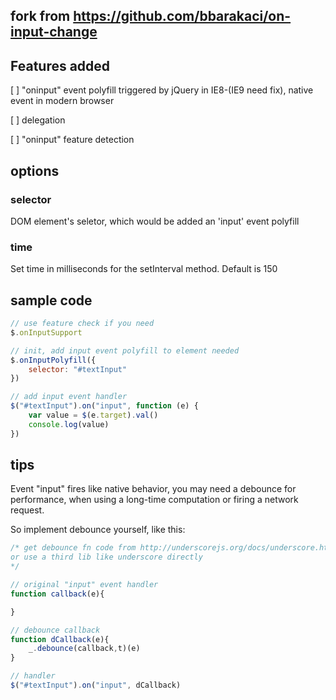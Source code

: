 ## fork from https://github.com/bbarakaci/on-input-change

## Features added

[ ] "oninput" event polyfill triggered by jQuery in IE8-(IE9 need fix), native event in modern browser

[ ] delegation

[ ] "oninput" feature detection

## options

### selector
DOM element's seletor, which would be added an 'input' event polyfill

### time
Set time in milliseconds for the setInterval method. Default is 150

## sample code

```js
// use feature check if you need
$.onInputSupport

// init, add input event polyfill to element needed
$.onInputPolyfill({
    selector: "#textInput"
})

// add input event handler
$("#textInput").on("input", function (e) {
    var value = $(e.target).val()
    console.log(value)
})

```

## tips

Event "input" fires like native behavior, you may need a debounce for performance, when using a long-time computation or firing a network request.

So implement debounce yourself, like this:

```js
/* get debounce fn code from http://underscorejs.org/docs/underscore.html#section-83,
or use a third lib like underscore directly
*/

// original "input" event handler
function callback(e){

}

// debounce callback
function dCallback(e){
	_.debounce(callback,t)(e)
}

// handler
$("#textInput").on("input", dCallback)

```